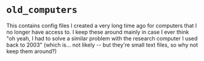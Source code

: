 # `old_computers`

This contains config files I created a very long time ago for computers that I
no longer have access to. I keep these around mainly in case I ever think "oh
yeah, I had to solve a similar problem with the research computer I used back
to 2003" (which is... not likely -- but they're small text files, so why not
keep them around?)
